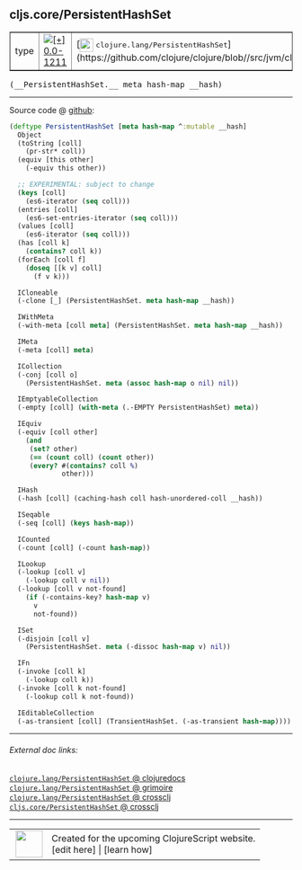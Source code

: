 ## cljs.core/PersistentHashSet



 <table border="1">
<tr>
<td>type</td>
<td><a href="https://github.com/cljsinfo/cljs-api-docs/tree/0.0-1211"><img valign="middle" alt="[+] 0.0-1211" title="Added in 0.0-1211" src="https://img.shields.io/badge/+-0.0--1211-lightgrey.svg"></a> </td>
<td>
[<img height="24px" valign="middle" src="http://i.imgur.com/1GjPKvB.png"> <samp>clojure.lang/PersistentHashSet</samp>](https://github.com/clojure/clojure/blob//src/jvm/clojure/lang/PersistentHashSet.java)
</td>
</tr>
</table>


 <samp>
(__PersistentHashSet.__ meta hash-map __hash)<br>
</samp>

---







Source code @ [github](https://github.com/clojure/clojurescript/blob/r3191/src/cljs/cljs/core.cljs#L7666-L7738):

```clj
(deftype PersistentHashSet [meta hash-map ^:mutable __hash]
  Object
  (toString [coll]
    (pr-str* coll))
  (equiv [this other]
    (-equiv this other))

  ;; EXPERIMENTAL: subject to change
  (keys [coll]
    (es6-iterator (seq coll)))
  (entries [coll]
    (es6-set-entries-iterator (seq coll)))
  (values [coll]
    (es6-iterator (seq coll)))
  (has [coll k]
    (contains? coll k))
  (forEach [coll f]
    (doseq [[k v] coll]
      (f v k)))

  ICloneable
  (-clone [_] (PersistentHashSet. meta hash-map __hash))

  IWithMeta
  (-with-meta [coll meta] (PersistentHashSet. meta hash-map __hash))

  IMeta
  (-meta [coll] meta)

  ICollection
  (-conj [coll o]
    (PersistentHashSet. meta (assoc hash-map o nil) nil))

  IEmptyableCollection
  (-empty [coll] (with-meta (.-EMPTY PersistentHashSet) meta))

  IEquiv
  (-equiv [coll other]
    (and
     (set? other)
     (== (count coll) (count other))
     (every? #(contains? coll %)
             other)))

  IHash
  (-hash [coll] (caching-hash coll hash-unordered-coll __hash))

  ISeqable
  (-seq [coll] (keys hash-map))

  ICounted
  (-count [coll] (-count hash-map))

  ILookup
  (-lookup [coll v]
    (-lookup coll v nil))
  (-lookup [coll v not-found]
    (if (-contains-key? hash-map v)
      v
      not-found))

  ISet
  (-disjoin [coll v]
    (PersistentHashSet. meta (-dissoc hash-map v) nil))

  IFn
  (-invoke [coll k]
    (-lookup coll k))
  (-invoke [coll k not-found]
    (-lookup coll k not-found))

  IEditableCollection
  (-as-transient [coll] (TransientHashSet. (-as-transient hash-map))))
```

<!--
Repo - tag - source tree - lines:

 <pre>
clojurescript @ r3191
└── src
    └── cljs
        └── cljs
            └── <ins>[core.cljs:7666-7738](https://github.com/clojure/clojurescript/blob/r3191/src/cljs/cljs/core.cljs#L7666-L7738)</ins>
</pre>

-->

---



###### External doc links:

[`clojure.lang/PersistentHashSet` @ clojuredocs](http://clojuredocs.org/clojure.lang/PersistentHashSet)<br>
[`clojure.lang/PersistentHashSet` @ grimoire](http://conj.io/store/v1/org.clojure/clojure/1.7.0-beta3/clj/clojure.lang/PersistentHashSet/)<br>
[`clojure.lang/PersistentHashSet` @ crossclj](http://crossclj.info/fun/clojure.lang/PersistentHashSet.html)<br>
[`cljs.core/PersistentHashSet` @ crossclj](http://crossclj.info/fun/cljs.core.cljs/PersistentHashSet.html)<br>

---

 <table>
<tr><td>
<img valign="middle" align="right" width="48px" src="http://i.imgur.com/Hi20huC.png">
</td><td>
Created for the upcoming ClojureScript website.<br>
[edit here] | [learn how]
</td></tr></table>

[edit here]:https://github.com/cljsinfo/cljs-api-docs/blob/master/cljsdoc/cljs.core/PersistentHashSet.cljsdoc
[learn how]:https://github.com/cljsinfo/cljs-api-docs/wiki/cljsdoc-files

<!--

This information was too distracting to show to readers, but I'll leave it
commented here since it is helpful to:

- pretty-print the data used to generate this document
- and show how to retrieve that data



The API data for this symbol:

```clj
{:ns "cljs.core",
 :name "PersistentHashSet",
 :signature ["[meta hash-map __hash]"],
 :history [["+" "0.0-1211"]],
 :type "type",
 :full-name-encode "cljs.core/PersistentHashSet",
 :source {:code "(deftype PersistentHashSet [meta hash-map ^:mutable __hash]\n  Object\n  (toString [coll]\n    (pr-str* coll))\n  (equiv [this other]\n    (-equiv this other))\n\n  ;; EXPERIMENTAL: subject to change\n  (keys [coll]\n    (es6-iterator (seq coll)))\n  (entries [coll]\n    (es6-set-entries-iterator (seq coll)))\n  (values [coll]\n    (es6-iterator (seq coll)))\n  (has [coll k]\n    (contains? coll k))\n  (forEach [coll f]\n    (doseq [[k v] coll]\n      (f v k)))\n\n  ICloneable\n  (-clone [_] (PersistentHashSet. meta hash-map __hash))\n\n  IWithMeta\n  (-with-meta [coll meta] (PersistentHashSet. meta hash-map __hash))\n\n  IMeta\n  (-meta [coll] meta)\n\n  ICollection\n  (-conj [coll o]\n    (PersistentHashSet. meta (assoc hash-map o nil) nil))\n\n  IEmptyableCollection\n  (-empty [coll] (with-meta (.-EMPTY PersistentHashSet) meta))\n\n  IEquiv\n  (-equiv [coll other]\n    (and\n     (set? other)\n     (== (count coll) (count other))\n     (every? #(contains? coll %)\n             other)))\n\n  IHash\n  (-hash [coll] (caching-hash coll hash-unordered-coll __hash))\n\n  ISeqable\n  (-seq [coll] (keys hash-map))\n\n  ICounted\n  (-count [coll] (-count hash-map))\n\n  ILookup\n  (-lookup [coll v]\n    (-lookup coll v nil))\n  (-lookup [coll v not-found]\n    (if (-contains-key? hash-map v)\n      v\n      not-found))\n\n  ISet\n  (-disjoin [coll v]\n    (PersistentHashSet. meta (-dissoc hash-map v) nil))\n\n  IFn\n  (-invoke [coll k]\n    (-lookup coll k))\n  (-invoke [coll k not-found]\n    (-lookup coll k not-found))\n\n  IEditableCollection\n  (-as-transient [coll] (TransientHashSet. (-as-transient hash-map))))",
          :title "Source code",
          :repo "clojurescript",
          :tag "r3191",
          :filename "src/cljs/cljs/core.cljs",
          :lines [7666 7738]},
 :full-name "cljs.core/PersistentHashSet",
 :clj-symbol "clojure.lang/PersistentHashSet"}

```

Retrieve the API data for this symbol:

```clj
;; from Clojure REPL
(require '[clojure.edn :as edn])
(-> (slurp "https://raw.githubusercontent.com/cljsinfo/cljs-api-docs/catalog/cljs-api.edn")
    (edn/read-string)
    (get-in [:symbols "cljs.core/PersistentHashSet"]))
```

-->
